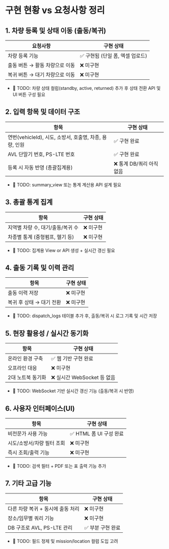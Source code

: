 # 구현 현황 vs 요청사항 정리

## 1. 차량 등록 및 상태 이동 (출동/복귀)
| 요청사항               | 구현 상태                |
| ------------------ | -------------------- |
| 차량 등록 기능           | ✅ 구현됨 (단일 폼, 엑셀 업로드) |
| 출동 버튼 → 활동 차량으로 이동 | ❌ 미구현                |
| 복귀 버튼 → 대기 차량으로 이동 | ❌ 미구현                |

* 📌 TODO: 차량 상태 컬럼(standby, active, returned) 추가 후 상태 전환 API 및 UI 버튼 구성 필요

## 2. 입력 항목 및 데이터 구조
| 항목                                      | 구현 상태            |
| --------------------------------------- | ---------------- |
| 연번(vehicleId), 시도, 소방서, 호출명, 차종, 용량, 인원 | ✅ 구현 완료          |
| AVL 단말기 번호, PS-LTE 번호                   | ✅ 구현 완료          |
| 등록 시 자동 반영 (총괄집계용)                      | ❌ 통계 DB/쿼리 아직 없음 |

* 📌 TODO: summary_view 또는 통계 계산용 API 설계 필요

## 3. 총괄 통계 집계
| 항목                   | 구현 상태 |
| -------------------- | ----- |
| 지역별 차량 수, 대기/출동/복귀 수 | ❌ 미구현 |
| 차종별 통계 (중형펌프, 헬기 등)  | ❌ 미구현 |

* 📌 TODO: 집계용 View or API 생성 + 실시간 갱신 필요

## 4. 출동 기록 및 이력 관리
| 항목              | 구현 상태 |
| --------------- | ----- |
| 출동 이력 저장        | ❌ 미구현 |
| 복귀 후 상태 → 대기 전환 | ❌ 미구현 |

* 📌 TODO: dispatch_logs 테이블 추가 후, 출동/복귀 시 로그 기록 및 시간 저장

## 5. 현장 활용성 / 실시간 동기화
| 항목         | 구현 상태                |
| ---------- | -------------------- |
| 온라인 환경 구축  | ✅ 웹 기반 구현 완료         |
| 오프라인 대응    | ❌ 미구현                |
| 2대 노트북 동기화 | ❌ 실시간 WebSocket 등 없음 |

* 📌 TODO: WebSocket 기반 실시간 갱신 기능 (출동/복귀 시 반영)

## 6. 사용자 인터페이스(UI)
| 항목              | 구현 상태             |
| --------------- | ----------------- |
| 비전문가 사용 가능      | ✅ HTML 폼 UI 구성 완료 |
| 시도/소방서/차량 필터 조회 | ❌ 미구현             |
| 즉시 조회/출력 기능     | ❌ 미구현             |

* 📌 TODO: 검색 필터 + PDF 또는 표 출력 기능 추가

## 7. 기타 고급 기능
| 항목                    | 구현 상태      |
| --------------------- | ---------- |
| 다른 차량 복귀 + 동시에 출동 처리  | ❌ 미구현      |
| 장소/임무별 쿼리 기능          | ❌ 미구현      |
| DB 구조로 AVL, PS-LTE 관리 | ✅ 부분 구현 완료 |

* 📌 TODO: 필드 정제 및 mission/location 컬럼 도입 고려

